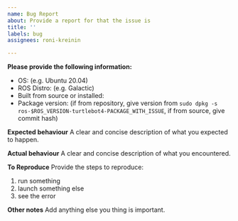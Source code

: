 ```yaml
---
name: Bug Report
about: Provide a report for that the issue is
title: ''
labels: bug
assignees: roni-kreinin

---
```


**Please provide the following information:**
 - OS: (e.g. Ubuntu 20.04)
 - ROS Distro: (e.g. Galactic)
 - Built from source or installed:
 - Package version: (if from repository, give version from `sudo dpkg -s ros-$ROS_VERSION-turtlebot4-PACKAGE_WITH_ISSUE`, if from source, give commit hash)

 **Expected behaviour**
 A clear and concise description of what you expected to happen.

 **Actual behaviour**
 A clear and concise description of what you encountered.

**To Reproduce**
Provide the steps to reproduce:
1. run something
2. launch something else
3. see the error


**Other notes**
Add anything else you thing is important.